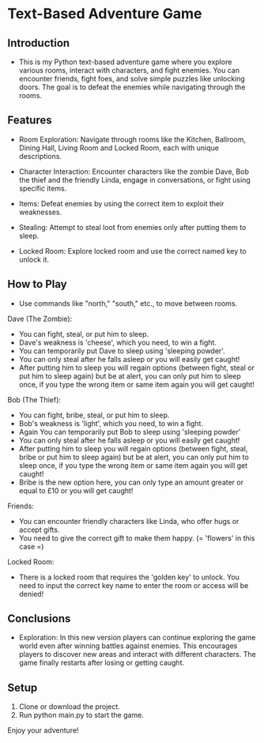 # Text-Based Adventure Game

## Introduction

- This is my Python text-based adventure game where you explore various rooms, interact with characters, and fight enemies. You can encounter friends, fight foes, and solve simple puzzles like unlocking doors. The goal is to defeat the enemies while navigating through the rooms.


## Features

- Room Exploration: Navigate through rooms like the Kitchen, Ballroom, Dining Hall, Living Room and Locked Room, each with unique descriptions.

- Character Interaction: Encounter characters like the zombie Dave, Bob the thief and the friendly Linda, engage in conversations, or fight using specific items.

- Items: Defeat enemies by using the correct item to exploit their weaknesses.

- Stealing: Attempt to steal loot from enemies only after putting them to sleep.

- Locked Room: Explore locked room and use the correct named key to unlock it. 


## How to Play

- Use commands like "north," "south," etc., to move between rooms.

  
Dave (The Zombie):

* You can fight, steal, or put him to sleep.
* Dave's weakness is 'cheese', which you need, to win a fight.
* You can temporarily put Dave to sleep using 'sleeping powder'.
* You can only steal after he falls asleep or you will easily get caught!  
* After putting him to sleep you will regain options (between fight, steal or put him to sleep again) but be at alert, you can only put him to sleep once, if you type the wrong item or same item again you will get caught!

Bob (The Thief):

* You can fight, bribe, steal, or put him to sleep.
* Bob's weakness is 'light', which you need, to win a fight.
* Again You can temporarily put Bob to sleep using 'sleeping powder'
* You can only steal after he falls asleep or you will easily get caught! 
* After putting him to sleep you will regain options (between fight, steal, bribe or put him to sleep again) but be at alert, you can only put him to sleep once, if you type the wrong item or same item again you will get caught!
* Bribe is the new option here, you can only type an amount greater or equal to £10 or you will get caught!

Friends:

* You can encounter friendly characters like Linda, who offer hugs or accept gifts.
* You need to give the correct gift to make them happy. (= 'flowers' in this case =)

Locked Room:

* There is a locked room that requires the 'golden key' to unlock. You need to input the correct key name to enter the room or access will be denied!

## Conclusions
- Exploration: In this new version players can continue exploring the game world even after winning battles against enemies. This encourages players to discover new areas and interact with different characters. The game finally restarts after losing or getting caught.



## Setup

1. Clone or download the project.
2. Run python main.py to start the game.

Enjoy your adventure!













